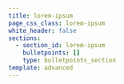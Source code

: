 ```yaml
---
title: lorem-ipsum
page_css_class: lorem-ipsum
white_header: false
sections:
  - section_id: lorem-ipsum
    bulletpoints: []
    type: bulletpoints_section
template: advanced
---
```

